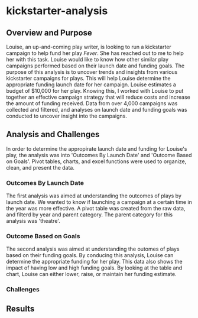 # kickstarter-analysis
## Overview and Purpose

Louise, an up-and-coming play writer, is looking to run a kickstarter campaign to help fund her play *Fever*. She has reached out to me to help her with this task.
Louise would like to know how other similar play campaigns performed based on their launch date and funding goals. The purpose of this analysis is to uncover trends and insights from various kickstarter campaigns for plays. This will help Louise determine the appropriate funding launch date for her campaign. Louise estimates a budget of $10,000 for her play. Knowing this, I worked with Louise to put together an effective campaign strategy that will reduce costs and increase the amount of funding received. Data from over 4,000 campaigns was collected and filtered, and analyses on launch date and funding goals was conducted to uncover insight into the campaigns.

## Analysis and Challenges

In order to determine the appropirate launch date and funding for Louise's play, the analysis was into 'Outcomes By Launch Date' and 'Outcome Based on Goals'. Pivot tables, charts, and excel functions were used to organize, clean, and present the data. 

### Outcomes By Launch Date

The first analysis was aimed at understanding the outcomes of plays by launch date. We wanted to know if launching a campaign at a certain time in the year was more effective. A pivot table was created from the raw data, and filterd by year and parent category. The parent category for this analysis was 'theatre'. 

### Outcome Based on Goals

The second analysis was aimed at understanding the outomes of plays based on their funding goals. By conducing this analysis, Louise can determine the appropriate funding for her play. This data also shows the impact of having low and high funding goals. By looking at the table and chart, Louise can either lower, raise, or maintain her funding estimate. 

### Challenges

## Results

